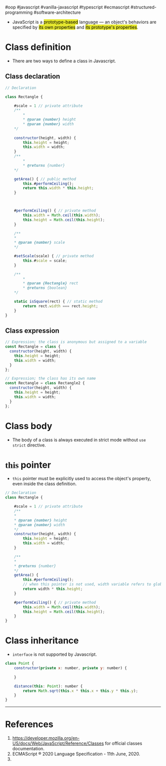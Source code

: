 #oop #javascript #vanilla-javascript #typescript #ecmascript #structured-programming #software-architecture 

- JavaScript is a <mark style="background: #e4e62d;">prototype-based</mark> language — an object's behaviors are specified by <mark style="background: #e4e62d;">its own properties</mark> and <mark style="background: #e4e62d;">its prototype's properties</mark>.
# Class definition
- There are two ways to define a class in Javascript.
## Class declaration
```javascript title='Class definition with traditional class declaration'
// Declaration

class Rectangle {

	#scale = 1 // private attribute
	/**
		*
		* @param {number} height
		* @param {number} width
	*/
	
	constructor(height, width) {
		this.height = height;
		this.width = width;
	}
	/**
		*
		* @returns {number}
	*/

	getArea() { // public method
		this.#performCeiling();
		return this.width * this.height;
	}

  

	#performCeiling() { // private method
		this.width = Math.ceil(this.width);
		this.height = Math.ceil(this.height);
	}

	/**
	*
	* @param {number} scale
	*/

	#setScale(scale) { // private method
		this.#scale = scale;
	}

	/**
		*
		* @param {Rectangle} rect
		* @returns {boolean}
	*/

	static isSquare(rect) { // static method
		return rect.width === rect.height;
	}
}
```

## Class expression
```javascript title='Class definition with class expression'
// Expression; the class is anonymous but assigned to a variable
const Rectangle = class {
  constructor(height, width) {
    this.height = height;
    this.width = width;
  }
};

// Expression; the class has its own name
const Rectangle = class Rectangle2 {
  constructor(height, width) {
    this.height = height;
    this.width = width;
  }
};
```

# Class body
- The body of a class is always executed in strict mode without `use strict` directive.
# <span style="font-family: 'JetBrains Mono';">this</span> pointer
- `this` pointer must be explicitly used to access the object's property, even inside the class definition.
```javascript title='this pointer to access internal properties'
// Declaration
class Rectangle {

	#scale = 1 // private attribute
	/**
	*
	* @param {number} height
	* @param {number} width
	*/
	constructor(height, width) {
		this.height = height;
		this.width = width;
	}

	/**
	*
	* @returns {number}
	*/
	getArea() {
		this.#performCeiling();
		// when this pointer is not used, width variable refers to global variables, if exist
		return width * this.height;
	}

	#performCeiling() { // private method
		this.width = Math.ceil(this.width);
		this.height = Math.ceil(this.height);
	}
}
```

# Class inheritance
- `interface` is not supported by Javascript.
```javascript title='Inheritance in Javascript'
class Point {
	constructor(private x: number, private y: number) {
	
	}

	distance(this: Point): number {
		return Math.sqrt(this.x * this.x + this.y * this.y);
	}
}
```
---
# References
1. https://developer.mozilla.org/en-US/docs/Web/JavaScript/Reference/Classes for official classes documentation.
2. ECMAScript ® 2020 Language Specification - 11th June, 2020.
3. 